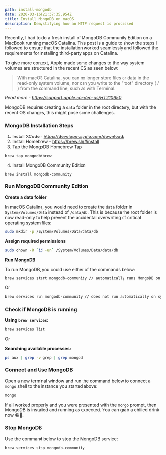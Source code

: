 ```yaml
---
path: install-mongodb
date: 2020-03-16T21:37:35.954Z
title: Install MongoDB on macOS
description: Demystifying how an HTTP request is processed
---
```


Recently, I had to do a fresh install of MongoDB Community Edition on a MacBook running macOS Catalina. This post is a guide to show the steps I followed to ensure that the installation worked seamlessly and followed the requirements for installing third-party apps on Catalina.

To give more context, Apple made some changes to the way system volumes are structured in the recent OS as seen below:
> With macOS Catalina, you can no longer store files or data in the read-only system volume, nor can you write to the "root" directory ( / ) from the command line, such as with Terminal. 

_Read more - https://support.apple.com/en-us/HT210650_

MongoDB requires creating a `data` folder in the root directory, but with the recent OS changes, this might pose some challenges.

### MongoDB Installation Steps
1. Install XCode - https://developer.apple.com/download/
2. Install Homebrew - https://brew.sh/#install
3. Tap the MongoDB Homebrew Tap
  ```shell
  brew tap mongodb/brew
  ``` 
4. Install MongoDB Community Edition
  ```shell
  brew install mongodb-community
  ```

### Run MongoDB Community Edition
**Create a data folder**

In macOS Catalina, you would need to create the `data` folder in `System/Volumes/Data` instead of `/data/db`. This is because the root folder is now read-only to help prevent the accidental overwriting of critical operating system files:
```sh
sudo mkdir -p /System/Volumes/Data/data/db
```

**Assign required permissions**
```sh
sudo chown -R `id -un` /System/Volumes/Data/data/db
```

**Run MongoDB**

To run MongoDB, you could use either of the commands below:
```sh
brew services start mongodb-community // automatically runs MongoDB on system startup
```

Or

```sh
brew services run mongodb-community // does not run automatically on system startup
```

### Check if MongoDB is running
**Using `brew services`:**
```sh
brew services list
```

Or

**Searching available processes:**
```sh
ps aux | grep -v grep | grep mongod
```

### Connect and Use MongoDB
Open a new terminal window and run the command below to connect a `mongo` shell to the instance you started above:
```sh
mongo
```

If all worked properly and you were presented with the `mongo` prompt, then MongoDB is installed and running as expected. You can grab a chilled drink now 😀🍹.

### Stop MongoDB

Use the command below to stop the MongoDB service:

```sh
brew services stop mongodb-community
```

